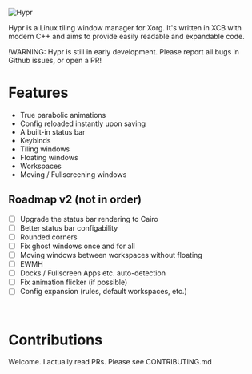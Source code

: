 ![Hypr](https://i.imgur.com/LtC153m.png)

Hypr is a Linux tiling window manager for Xorg. It's written in XCB with modern C++ and aims to provide easily readable and expandable code.

!WARNING: Hypr is still in early development. Please report all bugs in Github issues, or open a PR!
<br/>

# Features
- True parabolic animations
- Config reloaded instantly upon saving
- A built-in status bar
- Keybinds
- Tiling windows
- Floating windows
- Workspaces
- Moving / Fullscreening windows

## Roadmap v2 (not in order)
- [ ] Upgrade the status bar rendering to Cairo
- [ ] Better status bar configability
- [ ] Rounded corners
- [ ] Fix ghost windows once and for all
- [ ] Moving windows between workspaces without floating
- [ ] EWMH
- [ ] Docks / Fullscreen Apps etc. auto-detection
- [ ] Fix animation flicker (if possible)
- [ ] Config expansion (rules, default workspaces, etc.)

<br/>

# Contributions
Welcome. I actually read PRs. Please see CONTRIBUTING.md
